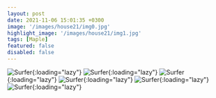 ```yaml
---
layout: post
date: 2021-11-06 15:01:35 +0300
image: '/images/house21/img0.jpg'
highlight_image: '/images/house21/img1.jpg'
tags: [Maple]
featured: false
disabled: false
---
```


![Surfer]({{site.baseurl}}/images/house21/img3.jpg){:loading="lazy"}
![Surfer]({{site.baseurl}}/images/house21/img4.jpg){:loading="lazy"}
![Surfer]({{site.baseurl}}/images/house21/img5.jpg){:loading="lazy"}
![Surfer]({{site.baseurl}}/images/house21/img6.jpg){:loading="lazy"}
![Surfer]({{site.baseurl}}/images/house21/img7.jpg){:loading="lazy"}
![Surfer]({{site.baseurl}}/images/house21/img8.jpg){:loading="lazy"} 
